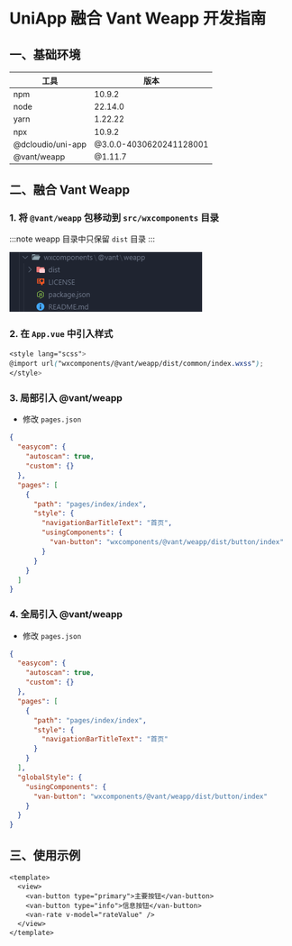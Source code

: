# UniApp 融合 Vant Weapp 开发指南

## 一、基础环境

| 工具              | 版本                         |
| ----------------- | ---------------------------- |
| npm               | 10.9.2                       |
| node              | 22.14.0                      |
| yarn              | 1.22.22                      |
| npx               | 10.9.2                       |
| @dcloudio/uni-app | @3.0.0-4030620241128001      |
| @vant/weapp       | @1.11.7                      |

## 二、融合 Vant Weapp

### 1. 将 `@vant/weapp` 包移动到 `src/wxcomponents` 目录

:::note
weapp 目录中只保留 `dist` 目录
:::

![wxcomponents 目录结构](./Uniapp-VantWeapp-image/wxcomponents.png)

### 2. 在 `App.vue` 中引入样式

```scss
<style lang="scss">
@import url("wxcomponents/@vant/weapp/dist/common/index.wxss");
</style>
```

### 3. 局部引入 @vant/weapp

- 修改 `pages.json`

```json
{
  "easycom": {
    "autoscan": true,
    "custom": {}
  },
  "pages": [
    {
      "path": "pages/index/index",
      "style": {
        "navigationBarTitleText": "首页",
        "usingComponents": {
          "van-button": "wxcomponents/@vant/weapp/dist/button/index"
        }
      }
    }
  ]
}
```

### 4. 全局引入 @vant/weapp

- 修改 `pages.json`

```json
{
  "easycom": {
    "autoscan": true,
    "custom": {}
  },
  "pages": [
    {
      "path": "pages/index/index",
      "style": {
        "navigationBarTitleText": "首页"
      }
    }
  ],
  "globalStyle": {
    "usingComponents": {
      "van-button": "wxcomponents/@vant/weapp/dist/button/index"
    }
  }
}
```

## 三、使用示例

```vue
<template>
  <view>
    <van-button type="primary">主要按钮</van-button>
    <van-button type="info">信息按钮</van-button>
    <van-rate v-model="rateValue" />
  </view>
</template>
```